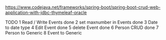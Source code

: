 https://www.codejava.net/frameworks/spring-boot/spring-boot-crud-web-application-with-jdbc-thymeleaf-oracle


TODO
1 Read / Write Events         done
2 set maxnumber in Events     done
3 Date to date type
4 Edit Event                  done
5 delete Event                done
6 Person CRUD                 done
7 Person to Generic
8 Event to Generic   
